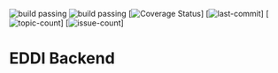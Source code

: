 ![build passing](https://badgen.net/badge/version/3.15.0/blue)
![build passing](https://badgen.net/badge/coverage/78.11%25/green)
[![Coverage Status][coveralls-src]]
[![last-commit][commit]]
[![topic-count][topic]]
[![issue-count][issue]]

[coveralls-src]: https://badgen.net/github/checks/testHTI/htiTest/develop/

[commit]: https://badgen.net/github/last-commit/testHTI/htiTest/develop/

[topic]: https://badgen.net/github/branches/testHTI/htiTest/




[issue]: https://badgen.net/github/open-issues/testHTI/htiTest/
# EDDI Backend
